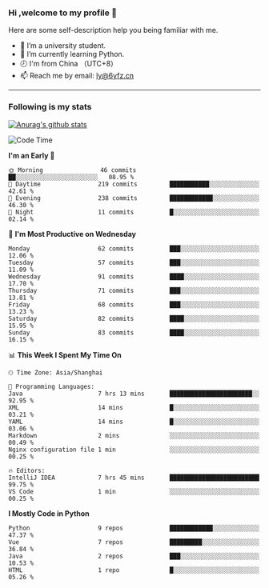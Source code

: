 ### Hi ,welcome to my profile 👋
Here are some self-description help you being familiar with me.
<!--
**liuyunfz/liuyunfz** is a ✨ _special_ ✨ repository because its `README.md` (this file) appears on your GitHub profile.
- 👯 I’m looking to collaborate on ...
- 🤔 I’m looking for help with ...
Here are some ideas to get you started:
-->
- 🏫 I’m a university student.
- 💪 I’m currently learning Python.
- 🕗 I'm from China （UTC+8）
- 📫 Reach me by email: [ly@6yfz.cn](mailto:ly@6yfz.cn)
  
---
### Following is my stats
  
[![Anurag's github stats](https://github-readme-stats.vercel.app/api?username=liuyunfz)](https://github.com/anuraghazra/github-readme-stats)
  
<!--START_SECTION:waka-->
![Code Time](http://img.shields.io/badge/Code%20Time-411%20hrs%2036%20mins-blue)

**I'm an Early 🐤** 

```text
🌞 Morning                46 commits          ██░░░░░░░░░░░░░░░░░░░░░░░   08.95 % 
🌆 Daytime                219 commits         ███████████░░░░░░░░░░░░░░   42.61 % 
🌃 Evening                238 commits         ████████████░░░░░░░░░░░░░   46.30 % 
🌙 Night                  11 commits          █░░░░░░░░░░░░░░░░░░░░░░░░   02.14 % 
```
📅 **I'm Most Productive on Wednesday** 

```text
Monday                   62 commits          ███░░░░░░░░░░░░░░░░░░░░░░   12.06 % 
Tuesday                  57 commits          ███░░░░░░░░░░░░░░░░░░░░░░   11.09 % 
Wednesday                91 commits          ████░░░░░░░░░░░░░░░░░░░░░   17.70 % 
Thursday                 71 commits          ███░░░░░░░░░░░░░░░░░░░░░░   13.81 % 
Friday                   68 commits          ███░░░░░░░░░░░░░░░░░░░░░░   13.23 % 
Saturday                 82 commits          ████░░░░░░░░░░░░░░░░░░░░░   15.95 % 
Sunday                   83 commits          ████░░░░░░░░░░░░░░░░░░░░░   16.15 % 
```


📊 **This Week I Spent My Time On** 

```text
🕑︎ Time Zone: Asia/Shanghai

💬 Programming Languages: 
Java                     7 hrs 13 mins       ███████████████████████░░   92.95 % 
XML                      14 mins             █░░░░░░░░░░░░░░░░░░░░░░░░   03.21 % 
YAML                     14 mins             █░░░░░░░░░░░░░░░░░░░░░░░░   03.06 % 
Markdown                 2 mins              ░░░░░░░░░░░░░░░░░░░░░░░░░   00.49 % 
Nginx configuration file 1 min               ░░░░░░░░░░░░░░░░░░░░░░░░░   00.25 % 

🔥 Editors: 
IntelliJ IDEA            7 hrs 45 mins       █████████████████████████   99.75 % 
VS Code                  1 min               ░░░░░░░░░░░░░░░░░░░░░░░░░   00.25 % 
```

**I Mostly Code in Python** 

```text
Python                   9 repos             ████████████░░░░░░░░░░░░░   47.37 % 
Vue                      7 repos             █████████░░░░░░░░░░░░░░░░   36.84 % 
Java                     2 repos             ███░░░░░░░░░░░░░░░░░░░░░░   10.53 % 
HTML                     1 repo              █░░░░░░░░░░░░░░░░░░░░░░░░   05.26 % 
```




<!--END_SECTION:waka-->
